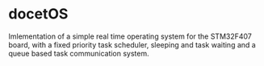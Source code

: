 # docetOS
Imlementation of a simple real time operating system for the STM32F407 board, with a fixed priority task scheduler, sleeping and task waiting and a queue based task communication system.
